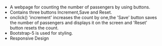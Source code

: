 <ul>
  <li>A webpage for counting the number of passengers by using buttons.</li>
  <li>Contains three buttons Increment,Save and Reset.</li>
  <li>onclick() 'increment' increases the count by one,the 'Save' button saves the number of passengers and displays it on the screen and 'Reset' button resets the count. </li>
  <li>Bootstrap-5 is used for styling.</li>
  <li>Responsive Design</li>
</ul>
